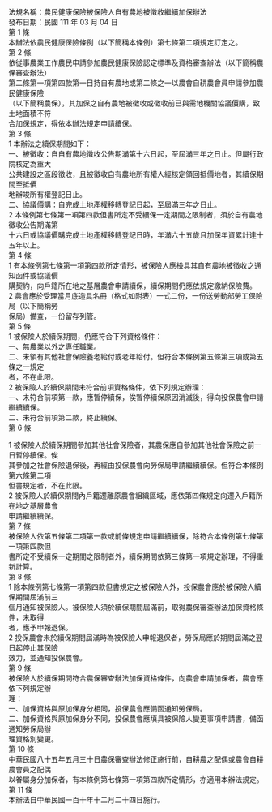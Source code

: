 法規名稱：農民健康保險被保險人自有農地被徵收繼續加保辦法  
發布日期：民國 111 年 03 月 04 日  
第 1 條  
本辦法依農民健康保險條例（以下簡稱本條例）第七條第二項規定訂定之。  
第 2 條  
依從事農業工作農民申請參加農民健康保險認定標準及資格審查辦法（以下簡稱農保審查辦法）  
第二條第一項第四款第一目持自有農地或第二條之一以農會自耕農會員申請參加農民健康保險  
（以下簡稱農保），其加保之自有農地被徵收或徵收前已與需地機關協議價購，致土地面積不符  
合加保規定，得依本辦法規定申請續保。  
第 3 條  
1 本辦法之續保期間如下：  
一、被徵收：自自有農地徵收公告期滿第十六日起，至屆滿三年之日止。但屬行政院核定為重大  
公共建設之區段徵收，且被徵收自有農地所有權人經核定領回抵價地者，其續保期間至抵價  
地辦竣所有權登記日止。  
二、協議價購：自完成土地產權移轉登記日起，至屆滿三年之日止。  
2 本條例第七條第一項第四款但書所定不受續保一定期間之限制者，須於自有農地徵收公告期滿第  
十六日或協議價購完成土地產權移轉登記日時，年滿六十五歲且加保年資累計達十五年以上。  
第 4 條  
1 有本條例第七條第一項第四款所定情形，被保險人應檢具其自有農地被徵收之通知函件或協議價  
購契約，向戶籍所在地之基層農會申請續保，續保期間仍應依規定繳納保險費。  
2 農會應於受理當月底造具名冊（格式如附表）一式二份，一份送勞動部勞工保險局（以下簡稱勞  
保局）備查，一份留存列管。  
第 5 條  
1 被保險人於續保期間，仍應符合下列資格條件：  
一、無農業以外之專任職業。  
二、未領有其他社會保險養老給付或老年給付。但符合本條例第五條第三項或第五條之一規定  
者，不在此限。  
2 被保險人於續保期間未符合前項資格條件，依下列規定辦理：  
一、未符合前項第一款，應暫停續保，俟暫停續保原因消滅後，得向投保農會申請繼續續保。  
二、未符合前項第二款，終止續保。  
第 6 條  


1 被保險人於續保期間參加其他社會保險者，其農保應自參加其他社會保險之前一日暫停續保。俟  
其參加之社會保險退保後，再經由投保農會向勞保局申請繼續續保。但符合本條例第六條第二項  
但書規定者，不在此限。  
2 被保險人於續保期間內戶籍遷離原農會組織區域，應依第四條規定向遷入戶籍所在地之基層農會  
申請繼續續保。  
第 7 條  
被保險人依第五條第二項第一款或前條規定申請繼續續保，除符合本條例第七條第一項第四款但  
書所定不受續保一定期間之限制者外，續保期間依第三條第一項規定辦理，不得重新計算。  
第 8 條  
1 除本條例第七條第一項第四款但書規定之被保險人外，投保農會應於被保險人續保期間屆滿前三  
個月通知被保險人。被保險人須於續保期間屆滿前，取得農保審查辦法加保資格條件，未取得  
者，應予申報退保。  
2 投保農會未於續保期間屆滿時為被保險人申報退保者，勞保局應於期間屆滿之翌日起停止其保險  
效力，並通知投保農會。  
第 9 條  
被保險人於續保期間符合農保審查辦法加保資格條件，向農會申請加保者，農會應依下列規定辦  
理：  
一、加保資格與原加保身分相同，投保農會應備函通知勞保局。  
二、加保資格與原加保身分不同，投保農會應填具被保險人變更事項申請書，備函通知勞保局辦  
理資格別變更。  
第 10 條  
中華民國八十五年五月三十日農保審查辦法修正施行前，自耕農之配偶或農會自耕農會員之配偶  
以眷屬身分加保者，有本條例第七條第一項第四款所定情形，亦適用本辦法規定。  
第 11 條  
本辦法自中華民國一百十年十二月二十四日施行。  


